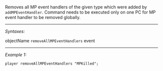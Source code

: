 Removes all MP event handlers of the given type which were added by `addMPEventHandler`. Command needs to be executed only on one PC for MP event handler to be removed globally.


---
*Syntaxes:*

objectName `removeAllMPEventHandlers` event

---
*Example 1:*

```sqf
player removeAllMPEventHandlers "MPKilled";
```